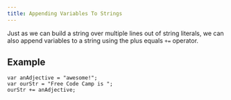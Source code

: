 ```yaml
---
title: Appending Variables To Strings
---
```

Just as we can build a string over multiple lines out of string literals, we can also append variables to a string using the plus equals `+=` operator.

## Example

    var anAdjective = "awesome!";
    var ourStr = "Free Code Camp is ";
    ourStr += anAdjective;
